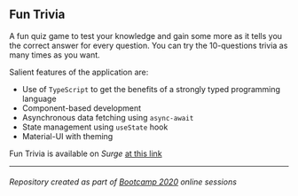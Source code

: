 ## Fun Trivia

A fun quiz game to test your knowledge and gain some more as it tells you the correct answer for every question. You can try the 10-questions trivia as many times as you want.

Salient features of the application are:
- Use of `TypeScript` to get the benefits of a strongly typed programming language
- Component-based development
- Asynchronous data fetching using `async-await`
- State management using `useState` hook
- Material-UI with theming

Fun Trivia is available on *Surge* [at this link](http://fun-trivia.surge.sh/)

<hr/>

###### Repository created as part of [Bootcamp 2020](https://github.com/panacloud/bootcamp-2020) online sessions
